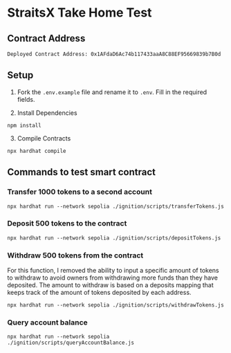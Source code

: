 # StraitsX Take Home Test

## Contract Address

```
Deployed Contract Address: 0x1AFdaD6Ac74b117433aaA8C88EF95669839b7B0d
```

## Setup

1. Fork the `.env.example` file and rename it to `.env`. Fill in the required fields.

2. Install Dependencies

```
npm install
```

3. Compile Contracts

```
npx hardhat compile
```

## Commands to test smart contract

### Transfer 1000 tokens to a second account

```
npx hardhat run --network sepolia ./ignition/scripts/transferTokens.js
```

### Deposit 500 tokens to the contract

```
npx hardhat run --network sepolia ./ignition/scripts/depositTokens.js
```

### Withdraw 500 tokens from the contract

For this function, I removed the ability to input a specific amount of tokens to withdraw to avoid owners from withdrawing more funds than they have deposited.
The amount to withdraw is based on a deposits mapping that keeps track of the amount of tokens deposited by each address.

```
npx hardhat run --network sepolia ./ignition/scripts/withdrawTokens.js
```

### Query account balance

```
npx hardhat run --network sepolia ./ignition/scripts/queryAccountBalance.js
```
